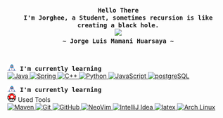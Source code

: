 <div align="justify">

  <p align="center">
    <samp>
      <b>
        Hello There <br>
        I'm Jorghee, a Student, sometimes recursion is like creating a black hole.
      </b>
      <br> <image src="https://readme-typing-svg.herokuapp.com?font=Iosevka&size=16&color=6791c9&center=true&width=410&height=45&lines=Building+on+the+foundations."> <br>
      <b>
        ~ Jorge Luis Mamani Huarsaya ~
      </b>
    </samp>
  </p>

  <br>
  <p aligh="left">
    <samp><b>
      <img alt="GIF" src="gif/Developer.gif" width="20px"> I'm currently learning <br>
    </b></samp>
    <a href="https://docs.oracle.com/javase/tutorial/tutorialLearningPaths.html" target="_blank">
      <img src="https://skillicons.dev/icons?i=java" alt="Java" width="40" height="40">
    </a>
    <a href="https://spring.io/" target="_blank">
      <img src="https://skillicons.dev/icons?i=spring" alt="Spring" width="40" height="40">
    </a>
    <a href="https://isocpp.org/" target="_blank">
      <img src="https://skillicons.dev/icons?i=cpp" alt="C++" width="40" height="40">
    </a>
    <a href="https://www.python.org/" target="_blank">
      <img src="https://skillicons.dev/icons?i=py" alt="Python" width="40" height="40">
    </a>
    <a href="https://developer.mozilla.org/en-US/docs/Web/JavaScript" target="_blank">
      <img src="https://skillicons.dev/icons?i=js" alt="JavaScript" width="40" height="40">
    </a>
    <a href="https://www.postgresql.org/docs/" target="_blank">
      <img src="https://skillicons.dev/icons?i=postgres" alt="postgreSQL" width="40" height="40">
    </a>
  </p>
  <p aligh="left">
    <samp><b>
      <img alt="GIF" src="gif/Developer.gif" width="20px"> I'm currently learning <br>
    </b></samp>
    <img alt="GIF" src="gif/powerup.gif" width="20px"> Used Tools <br>
    <a href="https://maven.apache.org/" target="_blank">
      <img src="https://skillicons.dev/icons?i=maven" alt="Maven" width="40" height="40">
    </a>
    <a href="https://git-scm.com/" target="_blank">
      <img src="https://skillicons.dev/icons?i=git" alt="Git" width="40" height="40">
    </a>
    <a href="https://github.com/" target="_blank">
      <img src="https://skillicons.dev/icons?i=github" alt="GitHub" width="40" height="40">
    </a>
    <a href="https://neovim.io/" target="_blank">
      <img src="https://skillicons.dev/icons?i=neovim" alt="NeoVim" width="40" height="40">
    </a>
    <a href="https://www.jetbrains.com/idea/" target="_blank">
      <img src="https://skillicons.dev/icons?i=idea" alt="IntelliJ Idea" width="40" height="40">
    </a>
    <a href="https://www.latex-project.org/" target="_blank">
      <img src="https://skillicons.dev/icons?i=latex" alt="latex" width="40" height="40">
    </a>
    <a href="https://archlinux.org/" target="_blank">
      <img src="https://skillicons.dev/icons?i=arch" alt="Arch Linux" width="40" height="40">
    </a>
  </p>
</div>
